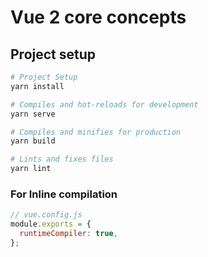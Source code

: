 # Vue 2 core concepts

## Project setup

```bash
# Project Setup
yarn install

# Compiles and hot-reloads for development
yarn serve

# Compiles and minifies for production
yarn build

# Lints and fixes files
yarn lint
```

### For Inline compilation

```javascript
// vue.config.js
module.exports = {
  runtimeCompiler: true,
};
```
